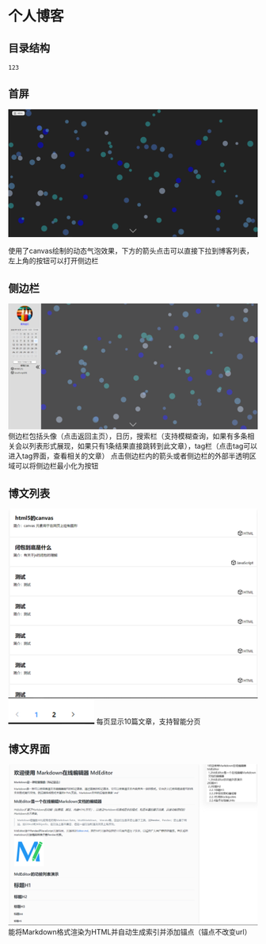 # 个人博客

## 目录结构

```123
123
```
## 首屏
![首屏](https://github.com/xinghaizhuiyi/blog/blob/master/src/assets/home.png)

使用了canvas绘制的动态气泡效果，下方的箭头点击可以直接下拉到博客列表，左上角的按钮可以打开侧边栏

## 侧边栏
![侧边栏](https://github.com/xinghaizhuiyi/blog/blob/master/src/assets/sidebar.png)
侧边栏包括头像（点击返回主页），日历，搜索栏（支持模糊查询，如果有多条相关会以列表形式展现，如果只有1条结果直接跳转到此文章），tag栏（点击tag可以进入tag界面，查看相关的文章）
点击侧边栏内的箭头或者侧边栏的外部半透明区域可以将侧边栏最小化为按钮

## 博文列表
![列表](https://github.com/xinghaizhuiyi/blog/blob/master/src/assets/bowen.png)
![分页](https://github.com/xinghaizhuiyi/blog/blob/master/src/assets/page.png)
每页显示10篇文章，支持智能分页

## 博文界面
![博文](https://github.com/xinghaizhuiyi/blog/blob/master/src/assets/blog.png)
能将Markdown格式渲染为HTML并自动生成索引并添加锚点（锚点不改变url）